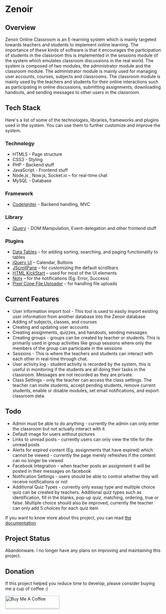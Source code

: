 # Zenoir


## Overview

Zenoir Online Classroom is an E-learning system which is mainly targeted towards teachers and students to implement online learning. The importance of these kinds of software is that it encourages the participation of students in the classroom this is implemented in the sessions module of the system which emulates classroom discussions in the real world. 
The system is composed of two modules, the administrator module and the classroom module. The administrator module is mainly used for managing user accounts, courses, subjects and classrooms. The classroom module is mainly used by the teachers and students for their online interactions such as participating in online discussions, submitting assignments, downloading handouts, and sending messages to other users in the classroom.


## Tech Stack

Here's a list of some of the technologies, libraries, frameworks and plugins used in the system. You can use them to further customize and improve the system.

### Technology

- HTML5 - Page structure
- CSS3  - Styling
- PHP - Backend stuff
- JavaScript - Frontend stuff
- Node.js , Now.js, Socket.io – for real-time chat
- MySQL - Database

### Framework

- [CodeIgniter](http://codeigniter.com/) - Backend handling, MVC


### Library

- [jQuery](http://jquery.com/) - DOM Manipulation, Event-delegation and other frontend stuff


### Plugins

- [Data Tables](http://datatables.net/) – for adding sorting, searching, and paging functionality to tables
- [jQuery UI](http://jqueryui.com/) – Calendar, Buttons
- [JScrollPane](http://jscrollpane.kelvinluck.com/) – for customizing the default scrollbars
- [HTML KickStart](http://www.99lime.com/) – used for most of the UI elements
- [Noty](http://needim.github.com/noty/) – for the notifications (Eg. Error, Success)
- [Pixel Cone File Uploader](http://pixelcone.com/jquery/ajax-file-upload-script/) – for handling file uploads


## Current Features
- User information import tool - This tool is used to easily import existing user information from another database into the Zenoir database
- Adding of subjects, classes, and courses
- Creating and updating user accounts
- Creating assignments, quizzes, and handouts, sending messages
- Creating groups - groups can be created by teacher or students.
This is primarily used in group activities like group sessions where only the members of the group can participate in the sessions 
- Sessions - This is where the teachers and students can interact with each other in real-time through chat.
- User activity log - student activity is recorded by the system, this is useful in monitoring if the students are all doing their tasks in the classroom. 
Messages are not recorded as they are private. 
- Class Settings - only the teacher can access the class settings. The teacher can invite students, accept pending students, remove current students, enable or disable modules, set email notifications, and export classroom data.


## Todo

- Admin must be able to do anything - currently the admin can only enter the classroom but not actually interact with it
- Default image for users without pictures
- Links to unread posts - currently users can only view the title for the unread posts
- Alerts for expired content (Eg. assignments that have expired) which cannot be viewed - currently the page merely refreshes if the content can no longer be viewed
- Facebook Integration - when teacher posts an assignment it will be posted in their messages on facebook
- Notification Settings - users should be able to control whether they will receive notifications or not
- Additional Quiz Types - currently only essay type and multiple choice quiz can be created by teachers. Additional quiz types such as
identification, fill in the blanks, pop-up quiz, matching, ordering, true or false. Multiple choice should also be improved, currently the teacher can only add 5 choices for each quiz item

If you want to know more about this project, you can read [the documentation](https://dl.dropbox.com/u/27328449/Zenoir%20Online%20Classroom%20Users%20Manual.pdf)


## Project Status

Abandonware. I no longer have any plans on improving and maintaining this project.


## Donation

If this project helped you reduce time to develop, please consider buying me a cup of coffee :)

<a href="https://www.buymeacoffee.com/wernancheta" target="_blank"><img src="https://www.buymeacoffee.com/assets/img/custom_images/orange_img.png" alt="Buy Me A Coffee" style="height: 41px !important;width: 174px !important;box-shadow: 0px 3px 2px 0px rgba(190, 190, 190, 0.5) !important;-webkit-box-shadow: 0px 3px 2px 0px rgba(190, 190, 190, 0.5) !important;" ></a>
